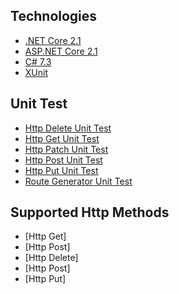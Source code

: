 ## Technologies

* [.NET Core 2.1](https://dotnet.microsoft.com/download)
* [ASP.NET Core 2.1](https://docs.microsoft.com/en-us/aspnet/core)
* [C# 7.3](https://docs.microsoft.com/en-us/dotnet/csharp)
* [XUnit](https://github.com/XUnit/XUnit)

## Unit Test

* [Http Delete Unit Test](https://github.com/188867052/Route.Generator/blob/master/UnitTest/HttpClientDeleteAsyncTest.cs)
* [Http Get Unit Test](https://github.com/188867052/Route.Generator/blob/master/UnitTest/HttpClientGetAsyncTest.cs)
* [Http Patch Unit Test](https://github.com/188867052/Route.Generator/blob/master/UnitTest/HttpClientPatchAsyncTest.cs)
* [Http Post Unit Test](https://github.com/188867052/Route.Generator/blob/master/UnitTest/HttpClientPostAsyncTest.cs)
* [Http Put Unit Test](https://github.com/188867052/Route.Generator/blob/master/UnitTest/HttpClientPutAsyncTest.cs)
* [Route Generator Unit Test](https://github.com/188867052/Route.Generator/blob/master/UnitTest/RouteGeneratorTest.cs)

## Supported Http Methods
* [Http Get]
* [Http Post]
* [Http Delete]
* [Http Post]
* [Http Put]
